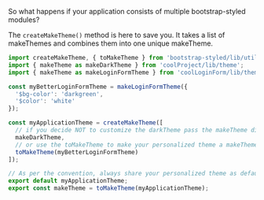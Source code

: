 So what happens if your application consists of multiple bootstrap-styled modules?

The `createMakeTheme()` method is here to save you. It takes a list of makeThemes and combines them into one unique
makeTheme.


```js static
import createMakeTheme, { toMakeTheme } from 'bootstrap-styled/lib/utils';
import { makeTheme as makeDarkTheme } from 'coolProject/lib/theme';
import { makeTheme as makeLoginFormTheme } from 'coolLoginForm/lib/theme';

const myBetterLoginFormTheme = makeLoginFormTheme({
  '$bg-color': 'darkgreen',
  '$color': 'white'
});

const myApplicationTheme = createMakeTheme([
  // if you decide NOT to customize the darkTheme pass the makeTheme directly
  makeDarkTheme,
  // or use the toMakeTheme to make your personalized theme a makeTheme.
  toMakeTheme(myBetterLoginFormTheme)
]);

// As per the convention, always share your personalized theme as default and the customizable theme right after.
export default myApplicationTheme;
export const makeTheme = toMakeTheme(myApplicationTheme);
```
